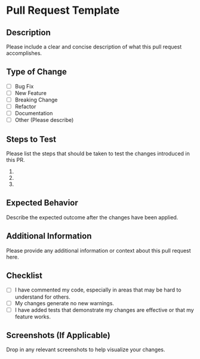 # Pull Request Template

## Description

Please include a clear and concise description of what this pull request accomplishes.

## Type of Change

- [ ] Bug Fix
- [ ] New Feature
- [ ] Breaking Change
- [ ] Refactor
- [ ] Documentation
- [ ] Other (Please describe)

## Steps to Test

Please list the steps that should be taken to test the changes introduced in this PR.

1.
2.
3.

## Expected Behavior

Describe the expected outcome after the changes have been applied.

## Additional Information

Please provide any additional information or context about this pull request here.

## Checklist

- [ ] I have commented my code, especially in areas that may be hard to understand for others.
- [ ] My changes generate no new warnings.
- [ ] I have added tests that demonstrate my changes are effective or that my feature works.

## Screenshots (If Applicable)

Drop in any relevant screenshots to help visualize your changes.
